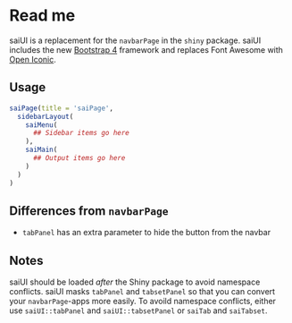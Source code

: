 # Read me

saiUI is a replacement for the `navbarPage` in the `shiny` package. saiUI includes the new [Bootstrap 4](https://getbootstrap.com) framework and replaces Font Awesome with [Open Iconic](https://useiconic.com/open/).

## Usage

```r
saiPage(title = 'saiPage',
  sidebarLayout(
    saiMenu(
      ## Sidebar items go here
    ),
    saiMain(
      ## Output items go here
    )
  )
)
```

## Differences from `navbarPage`

* `tabPanel` has an extra parameter to hide the button from the navbar

## Notes

saiUI should be loaded *after* the Shiny package to avoid namespace conflicts. saiUI masks `tabPanel` and `tabsetPanel` so that you can convert your `navbarPage`-apps more easily. To avoild namespace conflicts, either use `saiUI::tabPanel` and `saiUI::tabsetPanel` or `saiTab` and `saiTabset`.
